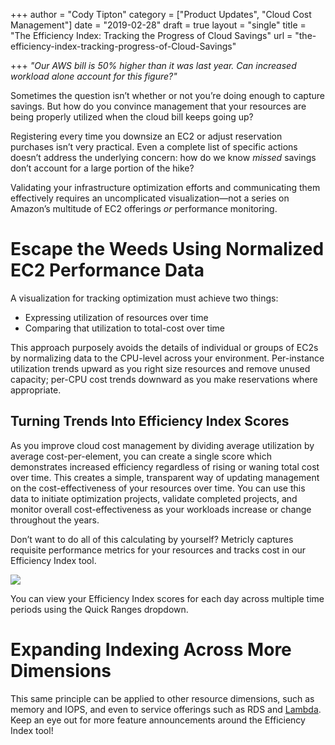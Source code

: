 +++
author = "Cody Tipton"
category = ["Product Updates", "Cloud Cost Management"]
date = "2019-02-28"
draft = true
layout = "single"
title = "The Efficiency Index: Tracking the Progress of Cloud Savings"
url = "the-efficiency-index-tracking-progress-of-Cloud-Savings"

+++
_"Our AWS bill is 50% higher than it was last year. Can increased workload alone account for this figure?"_

Sometimes the question isn’t whether or not you’re doing enough to capture savings. But how do you convince management that your resources are being properly utilized when the cloud bill keeps going up?

Registering every time you downsize an EC2 or adjust reservation purchases isn’t very practical. Even a complete list of specific actions doesn’t address the underlying concern: how do we know _missed_ savings don’t account for a large portion of the hike?

Validating your infrastructure optimization efforts and communicating them effectively requires an uncomplicated visualization—not a series on Amazon’s multitude of EC2 offerings _or_ performance monitoring.

# Escape the Weeds Using Normalized EC2 Performance Data

A visualization for tracking optimization must achieve two things:

* Expressing utilization of resources over time
* Comparing that utilization to total-cost over time

This approach purposely avoids the details of individual or groups of EC2s by normalizing data to the CPU-level across your environment. Per-instance utilization trends upward as you right size resources and remove unused capacity; per-CPU cost trends downward as you make reservations where appropriate.

## Turning Trends Into Efficiency Index Scores

As you improve cloud cost management by dividing average utilization by average cost-per-element, you can create a single score which demonstrates increased efficiency regardless of rising or waning total cost over time. This creates a simple, transparent way of updating management on the cost-effectiveness of your resources over time. You can use this data to initiate optimization projects, validate completed projects, and monitor overall cost-effectiveness as your workloads increase or change throughout the years.

Don’t want to do all of this calculating by yourself? Metricly captures requisite performance metrics for your resources and tracks cost in our Efficiency Index tool.

![](/e-index-blog-cody.png)

You can view your Efficiency Index scores for each day across multiple time periods using the Quick Ranges dropdown.

# Expanding Indexing Across More Dimensions

This same principle can be applied to other resource dimensions, such as memory and IOPS, and even to service offerings such as RDS and [Lambda](https://www.metricly.com/aws-lambda-cost/). Keep an eye out for more feature announcements around the Efficiency Index tool!